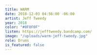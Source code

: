 ```yaml
---
title: WARM
date: 2018-12-03 04:56:00 -06:00
artist: Jeff Tweedy
year: 2018
color: "#0F0F0F"
listen: https://jefftweedy.bandcamp.com/
image: "/uploads/warm-jeff-tweedy.jpg"
role: Drums
is_featured: false
---
```


